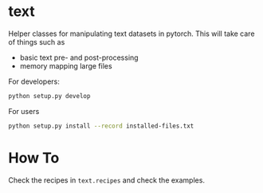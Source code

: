 # text

Helper classes for manipulating text datasets in pytorch. This will take care of things such as
* basic text pre- and post-processing
* memory mapping large files


For developers:

```bash
python setup.py develop
```

For users
```bash
python setup.py install --record installed-files.txt
```


# How To

Check the recipes in `text.recipes` and check the examples.